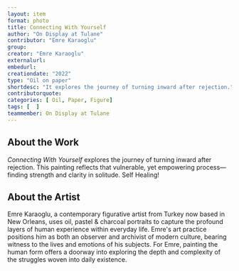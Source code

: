 ```yaml
---
layout: item
format: photo
title: Connecting With Yourself
author: "On Display at Tulane"
contributor: "Emre Karaoglu"
group: 
creator: "Emre Karaoglu"
externalurl: 
embedurl: 
creationdate: "2022"
type: "Oil on paper"
shortdesc: "It explores the journey of turning inward after rejection."
contributorquote: 
categories: [ Oil, Paper, Figure]
tags: [  ]
teammember: On Display at Tulane
---
```


## About the Work

_Connecting With Yourself_ explores the journey of turning inward after rejection. This painting reflects that vulnerable, yet empowering process—finding strength and clarity in solitude. Self Healing!

## About the Artist

Emre Karaoglu, a contemporary figurative artist from Turkey now based in New Orleans, uses oil, pastel & charcoal portraits to capture the profound layers of human experience within everyday life. Emre's art practice positions him as both an observer and archivist of modern culture, bearing witness to the lives and emotions of his subjects. For Emre, painting the human form offers a doorway into exploring the depth and complexity of the struggles woven into daily existence.
